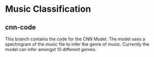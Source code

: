 # Music Classification
## cnn-code

This branch contains the code for the CNN Model. The model uses a spectrogram of the music file to infer the genre of music.
Currently the model can infer amongst 10 different genres.
